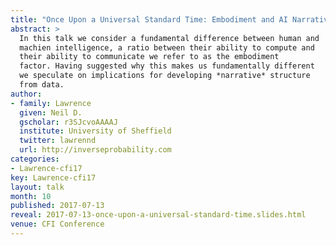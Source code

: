 ```yaml
---
title: "Once Upon a Universal Standard Time: Embodiment and AI Narratives" 
abstract: >
  In this talk we consider a fundamental difference between human and
  machien intelligence, a ratio between their ability to compute and
  their ability to communicate we refer to as the embodiment
  factor. Having suggested why this makes us fundamentally different
  we speculate on implications for developing *narrative* structure
  from data.
author:
- family: Lawrence
  given: Neil D.
  gscholar: r3SJcvoAAAAJ
  institute: University of Sheffield
  twitter: lawrennd
  url: http://inverseprobability.com
categories:
- Lawrence-cfi17
key: Lawrence-cfi17
layout: talk
month: 10
published: 2017-07-13
reveal: 2017-07-13-once-upon-a-universal-standard-time.slides.html
venue: CFI Conference
---
```

